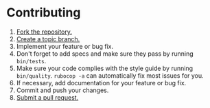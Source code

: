 # Contributing

1. [Fork the repository.][fork]
2. [Create a topic branch.][branch]
3. Implement your feature or bug fix.
4. Don't forget to add specs and make sure they pass by running `bin/tests`.
5. Make sure your code complies with the style guide by running `bin/quality`. `rubocop -a` can automatically fix most issues for you.
6. If necessary, add documentation for your feature or bug fix.
7. Commit and push your changes.
8. [Submit a pull request.][pr]

[fork]: http://help.github.com/fork-a-repo/
[branch]: https://help.github.com/en/github/collaborating-with-issues-and-pull-requests/about-branches
[pr]: https://help.github.com/en/github/collaborating-with-issues-and-pull-requests/about-pull-requests
